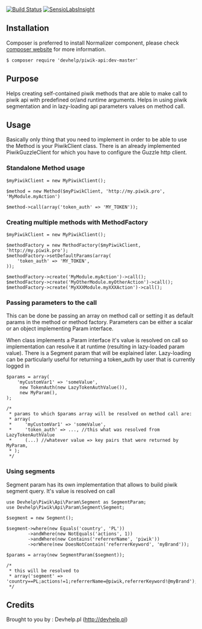 [![Build Status](https://travis-ci.org/devhelp/piwik-api.png)](https://travis-ci.org/devhelp/piwik-api)
[![SensioLabsInsight](https://insight.sensiolabs.com/projects/28e1c8a6-8931-4a57-b836-594734457b56/mini.png)](https://insight.sensiolabs.com/projects/28e1c8a6-8931-4a57-b836-594734457b56)

## Installation

Composer is preferred to install Normalizer component, please check [composer website](http://getcomposer.org) for more information.

```
$ composer require 'devhelp/piwik-api:dev-master'
```

## Purpose

Helps creating self-contained piwik methods that are able to make call to piwik api with predefined or/and runtime arguments.
Helps in using piwik segmentation and in lazy-loading api parameters values on method call.

## Usage

Basically only thing that you need to implement in order to be able to use the Method is your PiwikClient class.
There is an already implemented PiwikGuzzleClient for which you have to configure the Guzzle http client.

### Standalone Method usage

```
$myPiwikClient = new MyPiwikClient();

$method = new Method($myPiwikClient, 'http://my.piwik.pro', 'MyModule.myAction')

$method->call(array('token_auth' => 'MY_TOKEN'));

```

### Creating multiple methods with MethodFactory

```
$myPiwikClient = new MyPiwikClient();

$methodFactory = new MethodFactory($myPiwikClient, 'http://my.piwik.pro');
$methodFactory->setDefaultParams(array(
    'token_auth' => 'MY_TOKEN',
));

$methodFactory->create('MyModule.myAction')->call();
$methodFactory->create('MyOtherModule.myOtherAction')->call();
$methodFactory->create('MyXXXModule.myXXXAction')->call();
```

### Passing parameters to the call

This can be done be passing an array on method call or setting it as default params in the method or method factory.
Parameters can be either a scalar or an object implementing Param interface.

When class implements a Param interface it's value is resolved on call so implementation can resolve it at runtime
(resulting in lazy-loaded param value). There is a Segment param that will be explained later. Lazy-loading can be
particularly useful for returning a token_auth by user that is currently logged in

```
$params = array(
    'myCustomVar1' => 'someValue',
     new TokenAuth(new LazyTokenAuthValue()),
     new MyParam(),
);

/*
 * params to which $params array will be resolved on method call are:
 * array(
 *     'myCustomVar1' => 'someValue',
 *     'token_auth' => ..., //this what was resolved from LazyTokenAuthValue
 *     (...) //whatever value => key pairs that were returned by MyParam,
 * );
 */
```

### Using segments

Segment param has its own implementation that allows to build piwik segment query. It's value is resolved on call

```
use Devhelp\Piwik\Api\Param\Segment as SegmentParam;
use Devhelp\Piwik\Api\Param\Segment\Segment;

$segment = new Segment();

$segment->where(new Equals('country', 'PL'))
        ->andWhere(new NotEquals('actions', 1))
        ->andWhere(new Contains('referrerName', 'piwik'))
        ->orWhere(new DoesNotContain('referrerKeyword', 'myBrand'));

$params = array(new SegmentParam($segment));

/*
 * this will be resolved to
 * array('segment' => 'country==PL;actions!=1;referrerName=@piwik,referrerKeyword!@myBrand');
 */
```

## Credits

Brought to you by : Devhelp.pl (http://devhelp.pl)
